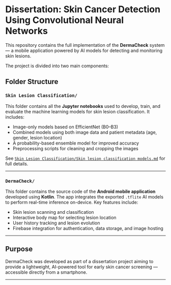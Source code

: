 # Dissertation: Skin Cancer Detection Using Convolutional Neural Networks

This repository contains the full implementation of the **DermaCheck** system — a mobile application powered by AI models for detecting and monitoring skin lesions.

The project is divided into two main components:

## Folder Structure

### `Skin Lesion Classification/`
This folder contains all the **Jupyter notebooks** used to develop, train, and evaluate the machine learning models for skin lesion classification. It includes:

- Image-only models based on EfficientNet (B0–B3)
- Combined models using both image data and patient metadata (age, gender, lesion location)
- A probability-based ensemble model for improved accuracy
- Preprocessing scripts for cleaning and cropping the images

 See [`Skin Lesion Classification/Skin lesion classification models.md`](./Skin%20Lesion%20Classification/Skin%20lesion%20classification%20models.md) for full details.

---

### `DermaCheck/`
This folder contains the source code of the **Android mobile application** developed using **Kotlin**. The app integrates the exported `.tflite` AI models to perform real-time inference on-device. Key features include:

- Skin lesion scanning and classification
- Interactive body map for selecting lesion location
- User history tracking and lesion evolution
- Firebase integration for authentication, data storage, and image hosting

---

## Purpose

DermaCheck was developed as part of a dissertation project aiming to provide a lightweight, AI-powered tool for early skin cancer screening — accessible directly from a smartphone.

---
